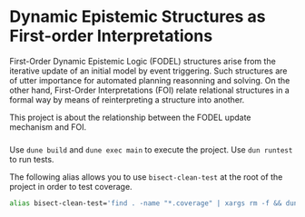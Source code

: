 # Dynamic Epistemic Structures as First-order Interpretations

First-Order Dynamic Epistemic Logic (FODEL) structures arise from the iterative update of an
initial model by event triggering. Such structures are of utter importance for automated planning
reasonning and solving. On the other hand, First-Order Interpretations (FOI) relate relational
structures in a formal way by means of reinterpreting a structure into another.

This project is about the relationship between the FODEL update mechanism and FOI.

### 

Use `dune build` and `dune exec main` to execute the project. Use `dun runtest` to run tests.

The following alias allows you to use `bisect-clean-test` at the root of the project in order to test coverage.

```sh
alias bisect-clean-test='find . -name "*.coverage" | xargs rm -f && dune runtest --instrument-with bisect_ppx --force && bisect-ppx-report html'
```